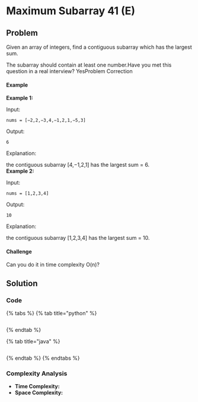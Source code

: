 # Maximum Subarray 41 \(E\)

## Problem

Given an array of integers, find a contiguous subarray which has the largest sum.

The subarray should contain at least one number.Have you met this question in a real interview?  YesProblem Correction

#### Example

**Example 1:**

Input:

```text
nums = [−2,2,−3,4,−1,2,1,−5,3]
```

Output:

```text
6
```

Explanation:

the contiguous subarray \[4,−1,2,1\] has the largest sum = 6.  
**Example 2:**

Input:

```text
nums = [1,2,3,4]
```

Output:

```text
10
```

Explanation:

the contiguous subarray \[1,2,3,4\] has the largest sum = 10.

#### Challenge

Can you do it in time complexity O\(n\)?

## Solution

### Code

{% tabs %}
{% tab title="python" %}
```python

```
{% endtab %}

{% tab title="java" %}
```

```
{% endtab %}
{% endtabs %}

### Complexity Analysis

* **Time Complexity:**
* **Space Complexity:**

